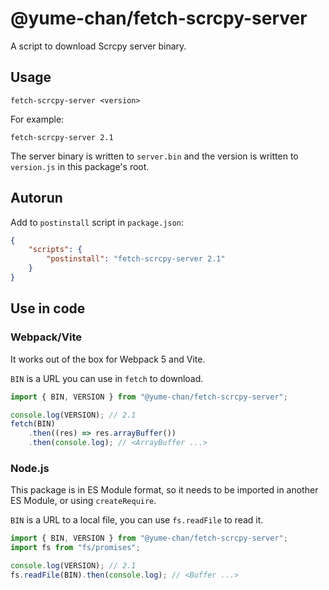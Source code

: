 # @yume-chan/fetch-scrcpy-server

A script to download Scrcpy server binary.

## Usage

```shell
fetch-scrcpy-server <version>
```

For example:

```shell
fetch-scrcpy-server 2.1
```

The server binary is written to `server.bin` and the version is written to `version.js` in this package's root.

## Autorun

Add to `postinstall` script in `package.json`:

```json
{
    "scripts": {
        "postinstall": "fetch-scrcpy-server 2.1"
    }
}
```

## Use in code

### Webpack/Vite

It works out of the box for Webpack 5 and Vite.

`BIN` is a URL you can use in `fetch` to download.

```js
import { BIN, VERSION } from "@yume-chan/fetch-scrcpy-server";

console.log(VERSION); // 2.1
fetch(BIN)
    .then((res) => res.arrayBuffer())
    .then(console.log); // <ArrayBuffer ...>
```

### Node.js

This package is in ES Module format, so it needs to be imported in another ES Module, or using `createRequire`.

`BIN` is a URL to a local file, you can use `fs.readFile` to read it.

```js
import { BIN, VERSION } from "@yume-chan/fetch-scrcpy-server";
import fs from "fs/promises";

console.log(VERSION); // 2.1
fs.readFile(BIN).then(console.log); // <Buffer ...>
```

